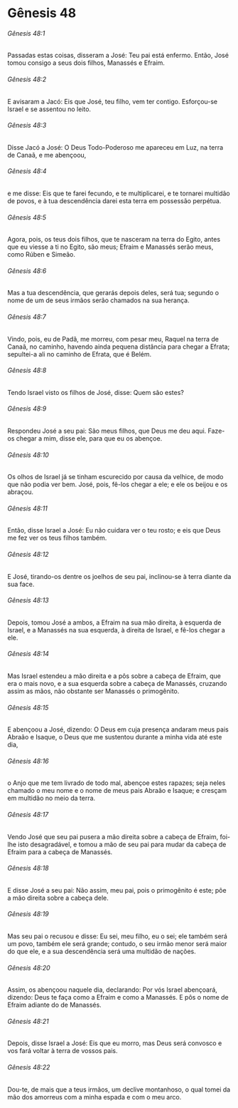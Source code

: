 # Gênesis 48

###### Gênesis 48:1

Passadas estas coisas, disseram a José: Teu pai está enfermo. Então, José tomou consigo a seus dois filhos, Manassés e Efraim.

###### Gênesis 48:2

E avisaram a Jacó: Eis que José, teu filho, vem ter contigo. Esforçou-se Israel e se assentou no leito.

###### Gênesis 48:3

Disse Jacó a José: O Deus Todo-Poderoso me apareceu em Luz, na terra de Canaã, e me abençoou,

###### Gênesis 48:4

e me disse: Eis que te farei fecundo, e te multiplicarei, e te tornarei multidão de povos, e à tua descendência darei esta terra em possessão perpétua.

###### Gênesis 48:5

Agora, pois, os teus dois filhos, que te nasceram na terra do Egito, antes que eu viesse a ti no Egito, são meus; Efraim e Manassés serão meus, como Rúben e Simeão.

###### Gênesis 48:6

Mas a tua descendência, que gerarás depois deles, será tua; segundo o nome de um de seus irmãos serão chamados na sua herança.

###### Gênesis 48:7

Vindo, pois, eu de Padã, me morreu, com pesar meu, Raquel na terra de Canaã, no caminho, havendo ainda pequena distância para chegar a Efrata; sepultei-a ali no caminho de Efrata, que é Belém.

###### Gênesis 48:8

Tendo Israel visto os filhos de José, disse: Quem são estes?

###### Gênesis 48:9

Respondeu José a seu pai: São meus filhos, que Deus me deu aqui. Faze-os chegar a mim, disse ele, para que eu os abençoe.

###### Gênesis 48:10

Os olhos de Israel já se tinham escurecido por causa da velhice, de modo que não podia ver bem. José, pois, fê-los chegar a ele; e ele os beijou e os abraçou.

###### Gênesis 48:11

Então, disse Israel a José: Eu não cuidara ver o teu rosto; e eis que Deus me fez ver os teus filhos também.

###### Gênesis 48:12

E José, tirando-os dentre os joelhos de seu pai, inclinou-se à terra diante da sua face.

###### Gênesis 48:13

Depois, tomou José a ambos, a Efraim na sua mão direita, à esquerda de Israel, e a Manassés na sua esquerda, à direita de Israel, e fê-los chegar a ele.

###### Gênesis 48:14

Mas Israel estendeu a mão direita e a pôs sobre a cabeça de Efraim, que era o mais novo, e a sua esquerda sobre a cabeça de Manassés, cruzando assim as mãos, não obstante ser Manassés o primogênito.

###### Gênesis 48:15

E abençoou a José, dizendo: O Deus em cuja presença andaram meus pais Abraão e Isaque, o Deus que me sustentou durante a minha vida até este dia,

###### Gênesis 48:16

o Anjo que me tem livrado de todo mal, abençoe estes rapazes; seja neles chamado o meu nome e o nome de meus pais Abraão e Isaque; e cresçam em multidão no meio da terra.

###### Gênesis 48:17

Vendo José que seu pai pusera a mão direita sobre a cabeça de Efraim, foi-lhe isto desagradável, e tomou a mão de seu pai para mudar da cabeça de Efraim para a cabeça de Manassés.

###### Gênesis 48:18

E disse José a seu pai: Não assim, meu pai, pois o primogênito é este; põe a mão direita sobre a cabeça dele.

###### Gênesis 48:19

Mas seu pai o recusou e disse: Eu sei, meu filho, eu o sei; ele também será um povo, também ele será grande; contudo, o seu irmão menor será maior do que ele, e a sua descendência será uma multidão de nações.

###### Gênesis 48:20

Assim, os abençoou naquele dia, declarando: Por vós Israel abençoará, dizendo: Deus te faça como a Efraim e como a Manassés. E pôs o nome de Efraim adiante do de Manassés.

###### Gênesis 48:21

Depois, disse Israel a José: Eis que eu morro, mas Deus será convosco e vos fará voltar à terra de vossos pais.

###### Gênesis 48:22

Dou-te, de mais que a teus irmãos, um declive montanhoso, o qual tomei da mão dos amorreus com a minha espada e com o meu arco.

